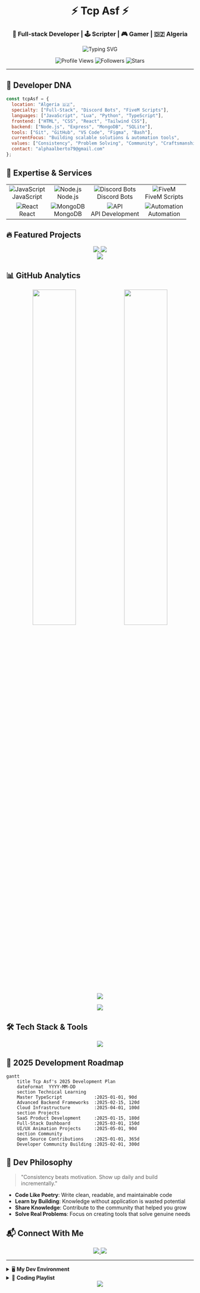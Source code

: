 <h1 align="center">⚡ Tcp Asf ⚡</h1>
<h3 align="center">🧠 Full-stack Developer | 🕹️ Scripter | 🎮 Gamer | 🇩🇿 Algeria</h3>

<p align="center">
  <img src="https://readme-typing-svg.demolab.com?font=JetBrains+Mono&size=22&duration=2000&pause=1000&center=true&vCenter=true&width=600&lines=JavaScript+%7C+Lua+%7C+Python+%7C+MERN+Stack;Discord+Bots+%7C+FiveM+Scripts+%7C+Automation;Building+digital+solutions+since+2020;Let's+create+something+extraordinary+⚡" alt="Typing SVG" />
</p>

<div align="center">
  <img src="https://komarev.com/ghpvc/?username=tcpasf&style=flat-square&color=blueviolet" alt="Profile Views" />
  <img src="https://img.shields.io/github/followers/tcpasf?style=flat-square&color=blueviolet" alt="Followers" />
  <img src="https://img.shields.io/github/stars/tcpasf?style=flat-square&color=blueviolet" alt="Stars" />
</div>

---

## 🧬 Developer DNA

```javascript
const tcpAsf = {
  location: "Algeria 🇩🇿",
  specialty: ["Full-Stack", "Discord Bots", "FiveM Scripts"],
  languages: ["JavaScript", "Lua", "Python", "TypeScript"],
  frontend: ["HTML", "CSS", "React", "Tailwind CSS"],
  backend: ["Node.js", "Express", "MongoDB", "SQLite"],
  tools: ["Git", "GitHub", "VS Code", "Figma", "Bash"],
  currentFocus: "Building scalable solutions & automation tools",
  values: ["Consistency", "Problem Solving", "Community", "Craftsmanship"],
  contact: "alphaalberto79@gmail.com"
};
```

## 🚀 Expertise & Services

<table align="center">
  <tr>
    <td align="center">
      <img src="https://img.icons8.com/color/48/000000/javascript.png" alt="JavaScript"/>
      <br />JavaScript
    </td>
    <td align="center">
      <img src="https://img.icons8.com/color/48/000000/nodejs.png" alt="Node.js"/>
      <br />Node.js
    </td>
    <td align="center">
      <img src="https://img.icons8.com/color/48/000000/discord-logo.png" alt="Discord Bots"/>
      <br />Discord Bots
    </td>
    <td align="center">
      <img src="https://img.icons8.com/color/48/000000/fivem.png" alt="FiveM"/>
      <br />FiveM Scripts
    </td>
  </tr>
  <tr>
    <td align="center">
      <img src="https://img.icons8.com/color/48/000000/react-native.png" alt="React"/>
      <br />React
    </td>
    <td align="center">
      <img src="https://img.icons8.com/color/48/000000/mongodb.png" alt="MongoDB"/>
      <br />MongoDB
    </td>
    <td align="center">
      <img src="https://img.icons8.com/color/48/000000/api-settings.png" alt="API"/>
      <br />API Development
    </td>
    <td align="center">
      <img src="https://img.icons8.com/color/48/000000/bot.png" alt="Automation"/>
      <br />Automation
    </td>
  </tr>
</table>

## 🔥 Featured Projects

<div align="center">
  <a href="https://github.com/tcpasf/KatibaNuker-V1.2">
    <img src="https://github-readme-stats.vercel.app/api/pin/?username=tcpasf&repo=KatibaNuker-V1.2&theme=radical" />
  </a>
  <a href="https://github.com/tcpasf/RedEye-FivemStatus">
    <img src="https://github-readme-stats.vercel.app/api/pin/?username=tcpasf&repo=RedEye-FivemStatus&theme=radical" />
  </a>
</div>
<div align="center">
  <a href="https://github.com/tcpasf/Advanced-Discord-Bot-by-AlphaDev">
    <img src="https://github-readme-stats.vercel.app/api/pin/?username=tcpasf&repo=Advanced-Discord-Bot-by-AlphaDev&theme=radical" />
  </a>
</div>

## 📊 GitHub Analytics

<p align="center">
  <img width="48%" src="https://github-readme-stats.vercel.app/api?username=tcpasf&show_icons=true&theme=radical&count_private=true&include_all_commits=true" />
  <img width="48%" src="https://github-readme-streak-stats.herokuapp.com/?user=tcpasf&theme=radical" />
</p>
<p align="center">
  <img src="https://github-readme-stats.vercel.app/api/top-langs/?username=tcpasf&layout=compact&theme=radical" />
</p>

<p align="center">
  <img src="https://github-readme-activity-graph.vercel.app/graph?username=tcpasf&theme=react-dark&bg_color=0d1117&color=58a6ff&line=58a6ff&point=ffffff" />
</p>

## 🛠️ Tech Stack & Tools

<p align="center">
  <img src="https://skillicons.dev/icons?i=js,ts,html,css,python,lua,nodejs,react,tailwind,express,mongodb,sqlite,github,git,vscode,figma,bash" />
</p>

## 🎯 2025 Development Roadmap

```mermaid
gantt
    title Tcp Asf's 2025 Development Plan
    dateFormat  YYYY-MM-DD
    section Technical Learning
    Master TypeScript            :2025-01-01, 90d
    Advanced Backend Frameworks  :2025-02-15, 120d
    Cloud Infrastructure         :2025-04-01, 100d
    section Projects
    SaaS Product Development     :2025-01-15, 180d
    Full-Stack Dashboard         :2025-03-01, 150d
    UI/UX Animation Projects     :2025-05-01, 90d
    section Community
    Open Source Contributions    :2025-01-01, 365d
    Developer Community Building :2025-02-01, 300d
```

## 🧠 Dev Philosophy

> "Consistency beats motivation. Show up daily and build incrementally."

- **Code Like Poetry**: Write clean, readable, and maintainable code
- **Learn by Building**: Knowledge without application is wasted potential
- **Share Knowledge**: Contribute to the community that helped you grow
- **Solve Real Problems**: Focus on creating tools that solve genuine needs

## 📬 Connect With Me

<p align="center">
  <a href="mailto:alphaalberto79@gmail.com">
    <img src="https://img.shields.io/badge/Gmail-D14836?style=for-the-badge&logo=gmail&logoColor=white" />
  </a>
  <a href="https://github.com/tcpasf">
    <img src="https://img.shields.io/badge/GitHub-100000?style=for-the-badge&logo=github&logoColor=white" />
  </a>
  <!-- Add your Discord or other social links here -->
</p>

---

<details>
  <summary>🖥️ <b>My Dev Environment</b></summary>

```bash
# 🧑‍💻 Terminal Specs
OS: Ubuntu 22.04 LTS / Windows 11
Terminal: Hyper with Oh-My-Zsh
Editor: VS Code with Dracula Theme
Extensions: ESLint, Prettier, GitHub Copilot
Shell: ZSH with custom aliases and functions
Browser: Firefox Developer Edition
Music: Lo-fi beats for peak concentration

# 🔄 Daily Routine
function daily() {
  git pull origin main
  npm update
  coffee_intake++
  create_something_useful()
  help_fellow_devs()
  commit_and_push()
  repeat()
}
```
</details>

<details>
  <summary>🎵 <b>Coding Playlist</b></summary>
  
  - Lo-fi beats
  - Synthwave
  - Epic Soundtracks
  - Ambient Electronica
  - Deep Focus playlists
</details>

<div align="center">
  <img src="https://capsule-render.vercel.app/api?type=waving&color=gradient&height=100&section=footer" />
</div>
